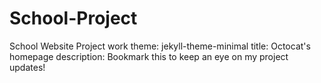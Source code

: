 # School-Project
School Website Project work
theme: jekyll-theme-minimal
title: Octocat's homepage
description: Bookmark this to keep an eye on my project updates!
